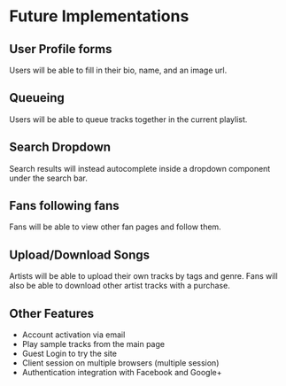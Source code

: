 # Future Implementations

## User Profile forms

Users will be able to fill in their bio, name, and an image url.

## Queueing

Users will be able to queue tracks together in the current playlist.

## Search Dropdown

Search results will instead autocomplete inside a dropdown component under the search bar.

## Fans following fans

Fans will be able to view other fan pages and follow them.

## Upload/Download Songs

Artists will be able to upload their own tracks by tags and genre. Fans will also be able to download other artist tracks with a purchase.

## Other Features

- Account activation via email
- Play sample tracks from the main page
- Guest Login to try the site
- Client session on multiple browsers (multiple session)
- Authentication integration with Facebook and Google+
